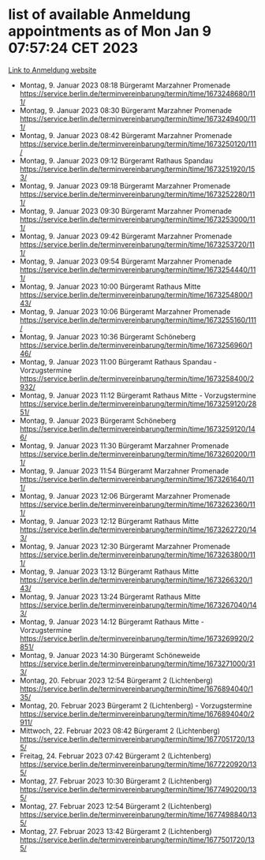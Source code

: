 # list of available Anmeldung appointments as of Mon Jan  9 07:57:24 CET 2023
[Link to Anmeldung website](https://service.berlin.de/terminvereinbarung/termin/tag.php?termin=0&anliegen[]=120686&dienstleisterlist=122210,122217,327316,122219,327312,122227,327314,122231,327346,122243,327348,122252,329742,122260,329745,122262,329748,122254,329751,122271,327278,122273,327274,122277,327276,330436,122280,327294,122282,327290,122284,327292,327539,122291,327270,122285,327266,122286,327264,122296,327268,150230,329760,122301,327282,122297,327286,122294,327284,122312,329763,122314,329775,122304,327330,122311,327334,122309,327332,122281,327352,122279,329772,122276,327324,122274,327326,122267,329766,122246,327318,122251,327320,122257,327322,122208,327298,122226,327300,121362,121364&herkunft=http%3A%2F%2Fservice.berlin.de%2Fdienstleistung%2F120686%2F)
- Montag, 9. Januar 2023 08:18 Bürgeramt Marzahner Promenade https://service.berlin.de/terminvereinbarung/termin/time/1673248680/111/
- Montag, 9. Januar 2023 08:30 Bürgeramt Marzahner Promenade https://service.berlin.de/terminvereinbarung/termin/time/1673249400/111/
- Montag, 9. Januar 2023 08:42 Bürgeramt Marzahner Promenade https://service.berlin.de/terminvereinbarung/termin/time/1673250120/111/
- Montag, 9. Januar 2023 09:12 Bürgeramt Rathaus Spandau https://service.berlin.de/terminvereinbarung/termin/time/1673251920/153/
- Montag, 9. Januar 2023 09:18 Bürgeramt Marzahner Promenade https://service.berlin.de/terminvereinbarung/termin/time/1673252280/111/
- Montag, 9. Januar 2023 09:30 Bürgeramt Marzahner Promenade https://service.berlin.de/terminvereinbarung/termin/time/1673253000/111/
- Montag, 9. Januar 2023 09:42 Bürgeramt Marzahner Promenade https://service.berlin.de/terminvereinbarung/termin/time/1673253720/111/
- Montag, 9. Januar 2023 09:54 Bürgeramt Marzahner Promenade https://service.berlin.de/terminvereinbarung/termin/time/1673254440/111/
- Montag, 9. Januar 2023 10:00 Bürgeramt Rathaus Mitte https://service.berlin.de/terminvereinbarung/termin/time/1673254800/143/
- Montag, 9. Januar 2023 10:06 Bürgeramt Marzahner Promenade https://service.berlin.de/terminvereinbarung/termin/time/1673255160/111/
- Montag, 9. Januar 2023 10:36 Bürgeramt Schöneberg https://service.berlin.de/terminvereinbarung/termin/time/1673256960/146/
- Montag, 9. Januar 2023 11:00 Bürgeramt Rathaus Spandau - Vorzugstermine https://service.berlin.de/terminvereinbarung/termin/time/1673258400/2932/
- Montag, 9. Januar 2023 11:12 Bürgeramt Rathaus Mitte - Vorzugstermine https://service.berlin.de/terminvereinbarung/termin/time/1673259120/2851/
- Montag, 9. Januar 2023  Bürgeramt Schöneberg https://service.berlin.de/terminvereinbarung/termin/time/1673259120/146/
- Montag, 9. Januar 2023 11:30 Bürgeramt Marzahner Promenade https://service.berlin.de/terminvereinbarung/termin/time/1673260200/111/
- Montag, 9. Januar 2023 11:54 Bürgeramt Marzahner Promenade https://service.berlin.de/terminvereinbarung/termin/time/1673261640/111/
- Montag, 9. Januar 2023 12:06 Bürgeramt Marzahner Promenade https://service.berlin.de/terminvereinbarung/termin/time/1673262360/111/
- Montag, 9. Januar 2023 12:12 Bürgeramt Rathaus Mitte https://service.berlin.de/terminvereinbarung/termin/time/1673262720/143/
- Montag, 9. Januar 2023 12:30 Bürgeramt Marzahner Promenade https://service.berlin.de/terminvereinbarung/termin/time/1673263800/111/
- Montag, 9. Januar 2023 13:12 Bürgeramt Rathaus Mitte https://service.berlin.de/terminvereinbarung/termin/time/1673266320/143/
- Montag, 9. Januar 2023 13:24 Bürgeramt Rathaus Mitte https://service.berlin.de/terminvereinbarung/termin/time/1673267040/143/
- Montag, 9. Januar 2023 14:12 Bürgeramt Rathaus Mitte - Vorzugstermine https://service.berlin.de/terminvereinbarung/termin/time/1673269920/2851/
- Montag, 9. Januar 2023 14:30 Bürgeramt Schöneweide https://service.berlin.de/terminvereinbarung/termin/time/1673271000/313/
- Montag, 20. Februar 2023 12:54 Bürgeramt 2 (Lichtenberg) https://service.berlin.de/terminvereinbarung/termin/time/1676894040/135/
- Montag, 20. Februar 2023  Bürgeramt 2 (Lichtenberg) - Vorzugstermine https://service.berlin.de/terminvereinbarung/termin/time/1676894040/2911/
- Mittwoch, 22. Februar 2023 08:42 Bürgeramt 2 (Lichtenberg) https://service.berlin.de/terminvereinbarung/termin/time/1677051720/135/
- Freitag, 24. Februar 2023 07:42 Bürgeramt 2 (Lichtenberg) https://service.berlin.de/terminvereinbarung/termin/time/1677220920/135/
- Montag, 27. Februar 2023 10:30 Bürgeramt 2 (Lichtenberg) https://service.berlin.de/terminvereinbarung/termin/time/1677490200/135/
- Montag, 27. Februar 2023 12:54 Bürgeramt 2 (Lichtenberg) https://service.berlin.de/terminvereinbarung/termin/time/1677498840/135/
- Montag, 27. Februar 2023 13:42 Bürgeramt 2 (Lichtenberg) https://service.berlin.de/terminvereinbarung/termin/time/1677501720/135/
